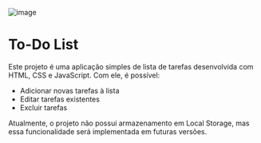 ![image](https://github.com/user-attachments/assets/78f0cdd4-8aa2-4815-adec-337789e78417)

# To-Do List

Este projeto é uma aplicação simples de lista de tarefas desenvolvida com HTML, CSS e JavaScript. Com ele, é possível:

- Adicionar novas tarefas à lista
- Editar tarefas existentes
- Excluir tarefas
  
Atualmente, o projeto não possui armazenamento em Local Storage, mas essa funcionalidade será implementada em futuras versões.
